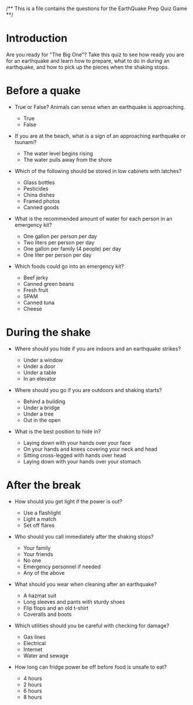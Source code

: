 /** This is a file contains the questions for the EarthQuake Prep Quiz Game **/

# Introduction
Are you ready for "The Big One"? Take this quiz to see how ready you are for an earthquake and
learn how to prepare, what to do in during an earthquake, and how to pick up the pieces when the
shaking stops.

# Before a quake

* True or False? Animals can sense when an earthquake is approaching.

  * True
  * False

* If you are at the beach, what is a sign of an approaching earthquake or tsunami?

  * The water level begins rising
  * The water pulls away from the shore


* Which of the following should be stored in low cabinets with latches?

  * Glass bottles
  * Pesticides
  * China dishes
  * Framed photos
  * Canned goods


* What is the recommended amount of water for each person in an emergency kit?

  * One gallon per person per day
  * Two liters per person per day
  * One gallon per family (4 people) per day
  * One liter per person per day


* Which foods could go into an emergency kit?

  * Beef jerky
  * Canned green beans
  * Fresh fruit
  * SPAM
  * Canned tuna
  * Cheese

# During the shake

* Where should you hide if you are indoors and an earthquake strikes?

  * Under a window
  * Under a door
  * Under a table
  * In an elevator


* Where should you go if you are outdoors and shaking starts?

  * Behind a building
  * Under a bridge
  * Under a tree
  * Out in the open


* What is the best position to hide in?

  * Laying down with your hands over your face
  * On your hands and knees covering your neck and head
  * Sitting cross-legged with hands over head
  * Laying down with your hands over your stomach

# After the break

* How should you get light if the power is out?

  * Use a flashlight
  * Light a match
  * Set off flares


* Who should you call immediately after the shaking stops?

  * Your family
  * Your friends
  * No one
  * Emergency personnel if needed
  * Any of the above


* What should you wear when cleaning after an earthquake?

  * A hazmat suit
  * Long sleeves and pants with sturdy shoes
  * Flip flops and an old t-shirt
  * Coveralls and boots


* Which utilities should you be careful with checking for damage?

  * Gas lines
  * Electrical
  * Internet
  * Water and sewage

* How long can fridge power be off before food is unsafe to eat?

  * 4 hours
  * 2 hours
  * 6 hours
  * 8 hours
